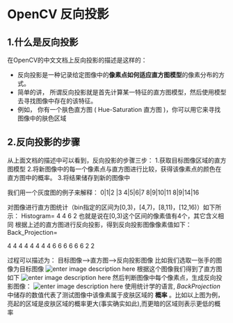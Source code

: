 ﻿# OpenCV 反向投影

## 1.什么是反向投影
在OpenCV的中文文档上反向投影的描述是这样的：
-   反向投影是一种记录给定图像中的**像素点如何适应直方图模型**的像素分布的方式。
-   简单的讲， 所谓反向投影就是首先计算某一特征的直方图模型，然后使用模型去寻找图像中存在的该特征。
-   例如， 你有一个肤色直方图 ( Hue-Saturation 直方图 )，你可以用它来寻找图像中的肤色区域

## 2.反向投影的步骤
从上面文档的描述中可以看到，反向投影的步骤三步：
1.获取目标图像区域的直方图模型
2.将新图像中的每一个像素点与直方图进行比较，获得该像素点的颜色在直方图中的概率。
3.将结果储存到新的图像中

我们用一个灰度图的例子来解释：
0|1|2 |3
4|5|6|7
8|9|10|11
8|9|14|16

对图像进行直方图统计（bin指定的区间为[0,3)，[4,7)，[8,11)，[12,16)）如下所示： 
Histogram=
4 4 6 2 
也就是说在[0,3)这个区间的像素值有4个，其它含义相同 
根据上述的直方图进行反向投影，得到反向投影图像像素值如下： 
Back_Projection=

4 4 4 4 
4 4 4 4 
6 6 6 6 
6 6 2 2 


过程可以描述为：
目标图像—>直方图—>反向投影图像
比如我们选取一张手的图像为目标图像
![enter image description here](http://www.opencv.org.cn/opencvdoc/2.3.2/html/_images/Back_Projection_Theory2.jpg)
根据这个图像我们得到了直方图如下
![enter image description here](https://lh3.googleusercontent.com/xAHIT6xQ9_tc7u6mIu7xLMpR728XMovxd8fY_rXGHX0manqe4ik3WhrDD1wzGuW1qohc_u6kVoTI)
然后判断图像中每个像素点，生成反向投影图像：
![enter image description here](https://lh3.googleusercontent.com/rreQyyOxZB1Px3dq6Cue18ZtJQQxUAFiI4V43HEjlDs_mImxDa7Pvv-p2vazB29rTH3it-3qZCG2)
使用统计学的语言, _BackProjection_ 中储存的数值代表了测试图像中该像素属于皮肤区域的 **概率** 。比如以上图为例， 亮起的区域是皮肤区域的概率更大(事实确实如此),而更暗的区域则表示更低的概率
